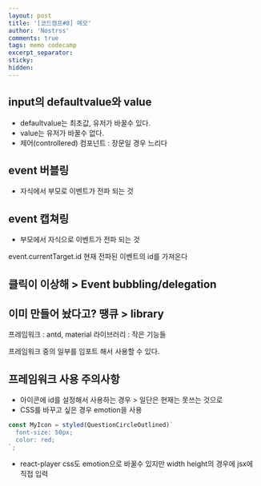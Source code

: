 ```yaml
---
layout: post
title: '[코드캠프#8] 메모'
author: 'Nostrss'
comments: true
tags: memo codecamp
excerpt_separator:
sticky:
hidden:
---
```


## input의 defaultvalue와 value
- defaultvalue는 최초값, 유저가 바꿀수 있다.
- value는 유저가 바꿀수 없다.
- 제어(controllered) 컴포넌트 : 장문일 경우 느리다


## event 버블링
- 자식에서 부모로 이벤트가 전파 되는 것

## event 캡쳐링
- 부모에서 자식으로 이벤트가 전파 되는 것

event.currentTarget.id
현재 전파된 이벤트의 id를 가져온다

## 클릭이 이상해 > Event bubbling/delegation

## 이미 만들어 놨다고? 땡큐 > library
프레임워크 : antd, material
라이브러리 : 작은 기능들

프레임워크 중의 일부를 임포트 해서 사용할 수 있다.

## 프레임워크 사용 주의사항
- 아이콘에 id를 설정해서 사용하는 경우 > 일단은 현재는 못쓰는 것으로
- CSS를 바꾸고 싶은 경우 emotion을 사용

```javascript
const MyIcon = styled(QuestionCircleOutlined)`
  font-size: 50px;
  color: red;
`;
```
- react-player css도 emotion으로 바꿀수 있지만 width height의 경우에 jsx에 직접 입력





